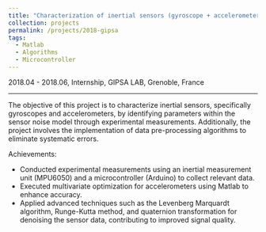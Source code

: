 ```yaml
---
title: "Characterization of inertial sensors (gyroscope + accelerometer)"
collection: projects
permalink: /projects/2018-gipsa
tags: 
  - Matlab
  - Algorithms
  - Microcontroller
---
```


2018.04 - 2018.06, Internship, GIPSA LAB, Grenoble, France


---
The objective of this project is to characterize inertial sensors, specifically gyroscopes and accelerometers, by identifying parameters within the sensor noise model through experimental measurements. Additionally, the project involves the implementation of data pre-processing algorithms to eliminate systematic errors.

Achievements:

- Conducted experimental measurements using an inertial measurement unit (MPU6050) and a microcontroller (Arduino) to collect relevant data.
- Executed multivariate optimization for accelerometers using Matlab to enhance accuracy.
- Applied advanced techniques such as the Levenberg Marquardt algorithm, Runge-Kutta method, and quaternion transformation for denoising the sensor data, contributing to improved signal quality.

